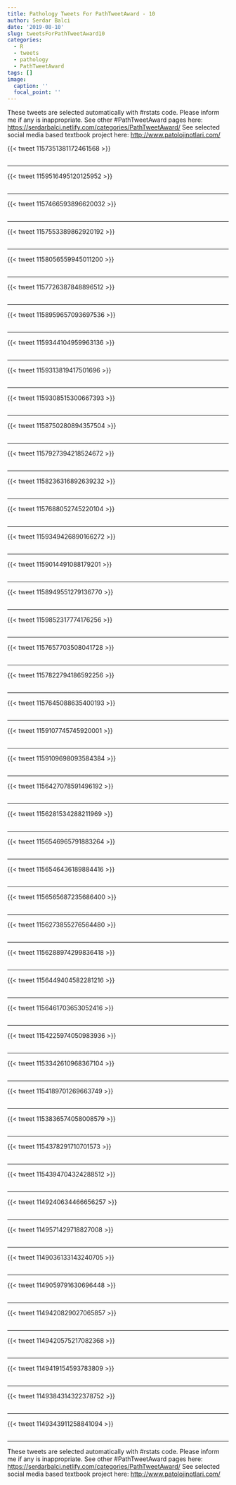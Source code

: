 ```yaml
---
title: Pathology Tweets For PathTweetAward - 10
author: Serdar Balci
date: '2019-08-10'
slug: tweetsForPathTweetAward10
categories:
  - R
  - tweets
  - pathology
  - PathTweetAward
tags: []
image:
  caption: ''
  focal_point: ''
---
```



These tweets are selected automatically with #rstats code. Please inform me if any is inappropriate.
See other #PathTweetAward pages here: https://serdarbalci.netlify.com/categories/PathTweetAward/ 
See selected social media based textbook project here: http://www.patolojinotlari.com/

{{< tweet 1157351381172461568 >}}
<br>
<br>
<hr>
{{< tweet 1159516495120125952 >}}
<br>
<br>
<hr>
{{< tweet 1157466593896620032 >}}
<br>
<br>
<hr>
{{< tweet 1157553389862920192 >}}
<br>
<br>
<hr>
{{< tweet 1158056559945011200 >}}
<br>
<br>
<hr>
{{< tweet 1157726387848896512 >}}
<br>
<br>
<hr>
{{< tweet 1158959657093697536 >}}
<br>
<br>
<hr>
{{< tweet 1159344104959963136 >}}
<br>
<br>
<hr>
{{< tweet 1159313819417501696 >}}
<br>
<br>
<hr>
{{< tweet 1159308515300667393 >}}
<br>
<br>
<hr>
{{< tweet 1158750280894357504 >}}
<br>
<br>
<hr>
{{< tweet 1157927394218524672 >}}
<br>
<br>
<hr>
{{< tweet 1158236316892639232 >}}
<br>
<br>
<hr>
{{< tweet 1157688052745220104 >}}
<br>
<br>
<hr>
{{< tweet 1159349426890166272 >}}
<br>
<br>
<hr>
{{< tweet 1159014491088179201 >}}
<br>
<br>
<hr>
{{< tweet 1158949551279136770 >}}
<br>
<br>
<hr>
{{< tweet 1159852317774176256 >}}
<br>
<br>
<hr>
{{< tweet 1157657703508041728 >}}
<br>
<br>
<hr>
{{< tweet 1157822794186592256 >}}
<br>
<br>
<hr>
{{< tweet 1157645088635400193 >}}
<br>
<br>
<hr>
{{< tweet 1159107745745920001 >}}
<br>
<br>
<hr>
{{< tweet 1159109698093584384 >}}
<br>
<br>
<hr>
{{< tweet 1156427078591496192 >}}
<br>
<br>
<hr>
{{< tweet 1156281534288211969 >}}
<br>
<br>
<hr>
{{< tweet 1156546965791883264 >}}
<br>
<br>
<hr>
{{< tweet 1156546436189884416 >}}
<br>
<br>
<hr>
{{< tweet 1156565687235686400 >}}
<br>
<br>
<hr>
{{< tweet 1156273855276564480 >}}
<br>
<br>
<hr>
{{< tweet 1156288974299836418 >}}
<br>
<br>
<hr>
{{< tweet 1156449404582281216 >}}
<br>
<br>
<hr>
{{< tweet 1156461703653052416 >}}
<br>
<br>
<hr>
{{< tweet 1154225974050983936 >}}
<br>
<br>
<hr>
{{< tweet 1153342610968367104 >}}
<br>
<br>
<hr>
{{< tweet 1154189701269663749 >}}
<br>
<br>
<hr>
{{< tweet 1153836574058008579 >}}
<br>
<br>
<hr>
{{< tweet 1154378291710701573 >}}
<br>
<br>
<hr>
{{< tweet 1154394704324288512 >}}
<br>
<br>
<hr>
{{< tweet 1149240634466656257 >}}
<br>
<br>
<hr>
{{< tweet 1149571429718827008 >}}
<br>
<br>
<hr>
{{< tweet 1149036133143240705 >}}
<br>
<br>
<hr>
{{< tweet 1149059791630696448 >}}
<br>
<br>
<hr>
{{< tweet 1149420829027065857 >}}
<br>
<br>
<hr>
{{< tweet 1149420575217082368 >}}
<br>
<br>
<hr>
{{< tweet 1149419154593783809 >}}
<br>
<br>
<hr>
{{< tweet 1149384314322378752 >}}
<br>
<br>
<hr>
{{< tweet 1149343911258841094 >}}
<br>
<br>
<hr>


These tweets are selected automatically with #rstats code. Please inform me if any is inappropriate.
See other #PathTweetAward pages here: https://serdarbalci.netlify.com/categories/PathTweetAward/ 
See selected social media based textbook project here: http://www.patolojinotlari.com/
